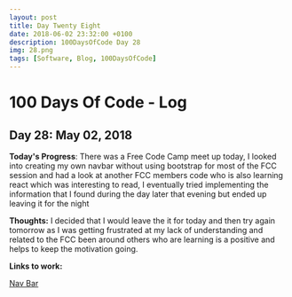 ```yaml
---
layout: post
title: Day Twenty Eight
date: 2018-06-02 23:32:00 +0100
description: 100DaysOfCode Day 28
img: 28.png
tags: [Software, Blog, 100DaysOfCode]
---
```

# 100 Days Of Code - Log

## Day 28: May 02, 2018

**Today's Progress**: There was a Free Code Camp meet up today, I looked into creating my own navbar without using bootstrap for most of the FCC session and had a look at another FCC members code who is also learning react which was interesting to read, I eventually tried implementing the information that I found during the day later that evening but ended up leaving it for the night

**Thoughts:** I decided that I would leave the it for today and then try again tomorrow as I was getting frustrated at my lack of understanding and related to the FCC been around others who are learning is a positive and helps to keep the motivation going.

**Links to work:**

[Nav Bar](https://github.com/NathanScott85?tab=overview&from=2018-06-02)